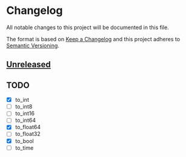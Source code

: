 # Changelog

All notable changes to this project will be documented in this file.

The format is based on [Keep a Changelog](http://keepachangelog.com/en/1.0.0/)
and this project adheres to [Semantic Versioning](http://semver.org/spec/v2.0.0.html).

## [Unreleased]

## TODO

- [x] to_int
- [ ] to_int8
- [ ] to_int16
- [ ] to_int64
- [x] to_float64
- [ ] to_float32
- [x] to_bool
- [ ] to_time

[Unreleased]: https://github.com/icyleaf/popcorn/compare/25a00baffd41f4ac8a071330038916375904b46d...HEAD
